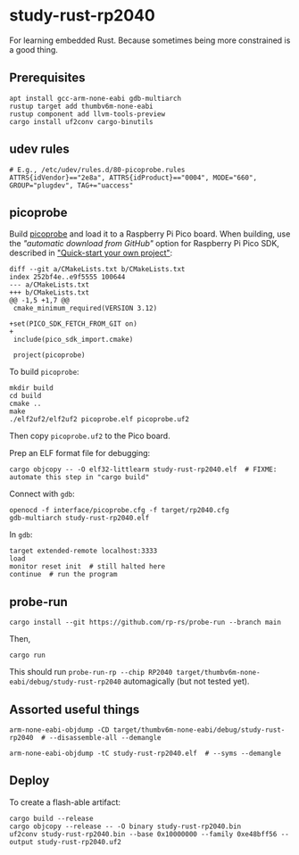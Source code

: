 # study-rust-rp2040

For learning embedded Rust. Because sometimes being more constrained is a good thing.

## Prerequisites

```console
apt install gcc-arm-none-eabi gdb-multiarch
rustup target add thumbv6m-none-eabi
rustup component add llvm-tools-preview
cargo install uf2conv cargo-binutils
```

## udev rules

```
# E.g., /etc/udev/rules.d/80-picoprobe.rules
ATTRS{idVendor}=="2e8a", ATTRS{idProduct}=="0004", MODE="660", GROUP="plugdev", TAG+="uaccess"
```

## picoprobe

Build
[picoprobe](https://github.com/raspberrypi/picoprobe)
and load it to a Raspberry Pi Pico board. When building, use the _"automatic download from GitHub"_ option for
Raspberry Pi Pico SDK, described in
["Quick-start your own project"](https://github.com/raspberrypi/pico-sdk/blob/master/README.md#quick-start-your-own-project):

```
diff --git a/CMakeLists.txt b/CMakeLists.txt
index 252bf4e..e9f5555 100644
--- a/CMakeLists.txt
+++ b/CMakeLists.txt
@@ -1,5 +1,7 @@
 cmake_minimum_required(VERSION 3.12)
 
+set(PICO_SDK_FETCH_FROM_GIT on)
+
 include(pico_sdk_import.cmake)
 
 project(picoprobe)
```

To build `picoprobe`:

```console
mkdir build
cd build
cmake ..
make
./elf2uf2/elf2uf2 picoprobe.elf picoprobe.uf2
```

Then copy `picoprobe.uf2` to the Pico board.

Prep an ELF format file for debugging:

```console
cargo objcopy -- -O elf32-littlearm study-rust-rp2040.elf  # FIXME: automate this step in "cargo build"
```

Connect with `gdb`:

```console
openocd -f interface/picoprobe.cfg -f target/rp2040.cfg
gdb-multiarch study-rust-rp2040.elf
```

In `gdb`:

```
target extended-remote localhost:3333
load
monitor reset init  # still halted here
continue  # run the program
```

## probe-run

```console
cargo install --git https://github.com/rp-rs/probe-run --branch main
```

Then,

```console
cargo run
```

This should run `probe-run-rp --chip RP2040 target/thumbv6m-none-eabi/debug/study-rust-rp2040` automagically
(but not tested yet).

## Assorted useful things

```console
arm-none-eabi-objdump -CD target/thumbv6m-none-eabi/debug/study-rust-rp2040  # --disassemble-all --demangle 
```

```
arm-none-eabi-objdump -tC study-rust-rp2040.elf  # --syms --demangle
```

## Deploy

To create a flash-able artifact:
```console
cargo build --release
cargo objcopy --release -- -O binary study-rust-rp2040.bin
uf2conv study-rust-rp2040.bin --base 0x10000000 --family 0xe48bff56 --output study-rust-rp2040.uf2
```
